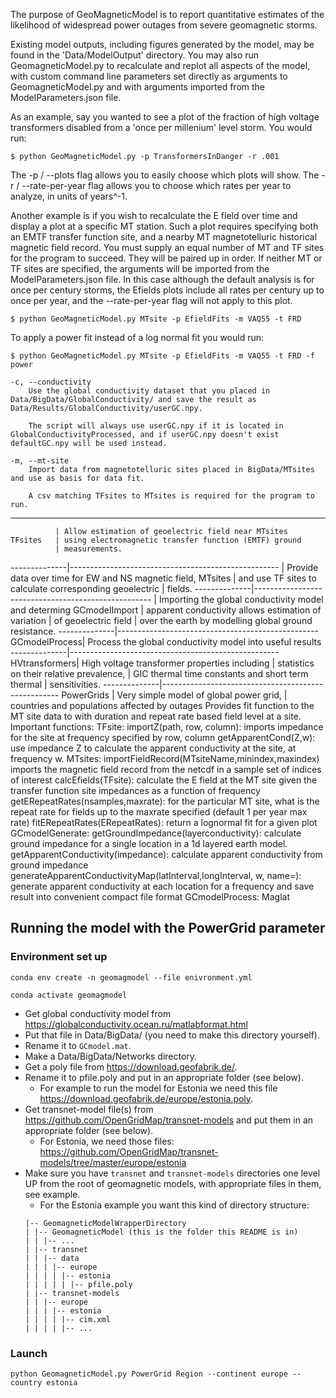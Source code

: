 The purpose of GeoMagneticModel is to report quantitative estimates of the likelihood of widespread power outages from severe geomagnetic storms.

Existing model outputs, including figures generated by the model, may be found in the 'Data/ModelOutput' directory. You may also run GeomagneticModel.py to recalculate and replot all aspects of the model, with custom command line parameters set directly as arguments to GeomagneticModel.py and with arguments imported from the ModelParameters.json file.

As an example, say you wanted to see a plot of the fraction of high voltage transformers disabled from a 'once per millenium' level storm. You would run: 

	$ python GeoMagneticModel.py -p TransformersInDanger -r .001

The -p / --plots flag allows you to easily choose which plots will show. The -r / --rate-per-year flag allows you to choose which rates per year to analyze, in units of years^-1.

Another example is if you wish to recalculate the E field over time and display a plot at a specific MT station. Such a plot requires specifying both an EMTF transfer function site, and a nearby MT magnetotelluric historical magnetic field record. You must supply an equal number of MT and TF sites for the program to succeed. They will be paired up in order. If neither MT or TF sites are specified, the arguments will be imported from the ModelParameters.json file. In this case although the default analysis is for once per century storms, the Efields plots include all rates per century up to once per year, and the --rate-per-year flag will not apply to this plot.

	$ python GeoMagneticModel.py MTsite -p EfieldFits -m VAQ55 -t FRD

To apply a power fit instead of a log normal fit you would run:

	$ python GeoMagneticModel.py MTsite -p EfieldFits -m VAQ55 -t FRD -f power
	
	-c, --conductivity
		Use the global conductivity dataset that you placed in  Data/BigData/GlobalConductivity/ and save the result as Data/Results/GlobalConductivity/userGC.npy.

		The script will always use userGC.npy if it is located in GlobalConductivityProcessed, and if userGC.npy doesn't exist defaultGC.npy will be used instead.

	-m, --mt-site
		Import data from magnetotelluric sites placed in BigData/MTsites and use as basis for data fit.

		A csv matching TFsites to MTsites is required for the program to run.  

___________________________________________________________________
			  | Allow estimation of geoelectric field near MTsites
	TFsites   | using electromagnetic transfer function (EMTF) ground
			  | measurements.
--------------|----------------------------------------------------
			  | Provide data over time for EW and NS magnetic field, 
	MTsites	  | and use TF sites to calculate corresponding geoelectric 
			  | fields.
--------------|----------------------------------------------------
			  | Importing the global conductivity model and determing
GCmodelImport | apparent conductivity allows estimation of variation 
			  |	of geoelectric field
			  | over the earth by modelling global ground resistance.
--------------|--------------------------------------------------
GCmodelProcess| Process the global conductivity model into useful results
--------------|----------------------------------------------------
HVtransformers| High voltage transformer properties including 
			  | statistics on their relative prevalence, 
			  | GIC thermal time constants and short term thermal 
			  | sensitivities.
--------------|----------------------------------------------------
  PowerGrids  | Very simple model of global power grid,
			  | countries and populations affected by outages
				Provides fit function to the MT site data to with duration and repeat rate based field level at a site.
Important functions:
	TFsite: 
		importZ(path, row, column): imports impedance for the site at frequency specified by row, column
		getApparentCond(Z,w): use impedance Z to calculate the apparent conductivity at the site, at frequency w.
	MTsites: 
		importFieldRecord(MTsiteName,minindex,maxindex) imports the magnetic field record from the netcdf in a sample set of indices of interest
		calcEfields(TFsite): calculate the E field at the MT site given the transfer function site impedances as a function of frequency
		getERepeatRates(nsamples,maxrate): for the particular MT site, what is the repeat rate for fields up to the maxrate specified (default 1 per year max rate)
		fitERepeatRates(ERepeatRates): return a lognormal fit for a given plot
	GCmodelGenerate:
		getGroundImpedance(layerconductivity): calculate ground impedance for a single location in a 1d layered earth model.
		getApparentConductivity(impedance): calculate apparent conductivity from ground impedance
		generateApparentConductivityMap(latInterval,longInterval, w, name=): generate apparent conductivity at each location for a frequency and save result into convenient compact file format
	GCmodelProcess:
		Maglat

## Running the model with the PowerGrid parameter
### Environment set up
```
conda env create -n geomagmodel --file enivronment.yml
```
```
conda activate geomagmodel
```
- Get global conductivity model from https://globalconductivity.ocean.ru/matlabformat.html
- Put that file in Data/BigData/ (you need to make this directory yourself).
- Rename it to ```GCmodel.mat```.
- Make a Data/BigData/Networks directory.
- Get a poly file from https://download.geofabrik.de/.
- Rename it to pfile.poly and put in an appropriate folder (see below).
	- For example to run the model for Estonia we need this file https://download.geofabrik.de/europe/estonia.poly.
- Get transnet-model file(s) from https://github.com/OpenGridMap/transnet-models and put them in an appropriate folder (see below).
	- For Estonia, we need those files: https://github.com/OpenGridMap/transnet-models/tree/master/europe/estonia
- Make sure you have ```transnet``` and ```transnet-models``` directories one level UP from the root of geomagnetic models, with appropriate files in them, see example.
	- For the Estonia example you want this kind of directory structure:
	```
	|-- GeomagneticModelWrapperDirectory
	| |-- GeomagneticModel (this is the folder this README is in)
	| | |-- ...
	| |-- transnet
	| | |-- data
	| | | |-- europe
	| | | | |-- estonia
	| | | | | |-- pfile.poly
	| |-- transnet-models
	| | |-- europe
	| | | |-- estonia
	| | | | |-- cim.xml
	| | | | |-- ...
	```

### Launch
```
python GeomagneticModel.py PowerGrid Region --continent europe --country estonia
```

